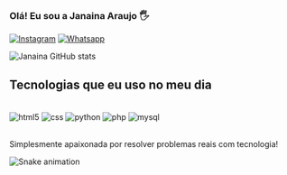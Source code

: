 
### Olá! Eu sou a Janaina Araujo 🖐

[![Instagram](https://img.shields.io/badge/Instagram-E4405F?style=for-the-badge&logo=instagram&logoColor=white)](https://www.instagram.com/janainaa000/)
[![Whatsapp](https://img.shields.io/badge/WhatsApp-25D366?style=for-the-badge&logo=whatsapp&logoColor=white)](wa.me/5535997217065)

![Janaina GitHub stats](https://github-readme-stats.vercel.app/api?username=janaina006&show_icons=true&theme=dracula)

## Tecnologias que eu uso no meu dia


<div style="display: inline_block"><br/>
    <img align="center" alt="html5" src="https://img.shields.io/badge/HTML5-E34F26?style=for-the-badge&logo=html5&logoColor=white" />
    <img align="center" alt="css" src="https://img.shields.io/badge/CSS3-1572B6?style=for-the-badge&logo=css3&logoColor=white" />
    <img align="center" alt="python" src="https://img.shields.io/badge/Python-14354C?style=for-the-badge&logo=python&logoColor=white" />
    <img align="center" alt="php" src="https://img.shields.io/badge/PHP-777BB4?style=for-the-badge&logo=php&logoColor=white" />
    <img align="center" alt="mysql" src="https://img.shields.io/badge/MySQL-00000F?style=for-the-badge&logo=mysql&logoColor=white" />

</div><br/>

Simplesmente apaixonada por resolver problemas reais com tecnologia!

  ![Snake animation](https://github.com/janaina006/rafaballerini/blob/output/github-contribution-grid-snake.svg)


